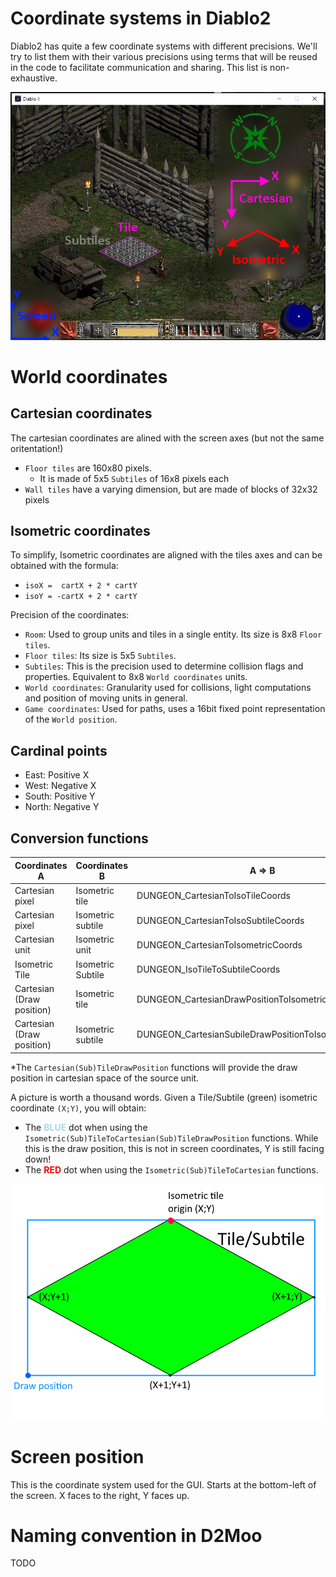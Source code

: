 # Coordinate systems in Diablo2

Diablo2 has quite a few coordinate systems with different precisions.
We'll try to list them with their various precisions using terms that will be reused in the code to facilitate communication and sharing. This list is non-exhaustive.

![D2 Coordinates](assets/img/Coordinates.png)

# World coordinates

## Cartesian coordinates

The cartesian coordinates are alined with the screen axes (but not the same oritentation!)

- `Floor tiles` are 160x80 pixels.
  - It is made of 5x5 `Subtiles` of 16x8 pixels each
- `Wall tiles` have a varying dimension, but are made of blocks of 32x32 pixels

## Isometric coordinates

To simplify, Isometric coordinates are aligned with the tiles axes and can be obtained with the formula:

- `isoX =  cartX + 2 * cartY`
- `isoY = -cartX + 2 * cartY`

Precision of the coordinates:

- `Room`: Used to group units and tiles in a single entity. Its size is 8x8 `Floor tiles`.
- `Floor tiles`: Its size is 5x5 `Subtiles`.
- `Subtiles`: This is the precision used to determine collision flags and properties. Equivalent to 8x8 `World coordinates` units.
- `World coordinates`: Granularity used for collisions, light computations and position of moving units in general.
- `Game coordinates`: Used for paths, uses a 16bit fixed point representation of the `World position`.

## Cardinal points

- East: Positive X
- West: Negative X
- South: Positive Y
- North: Negative Y

## Conversion functions

| Coordinates A                   | Coordinates B     | A => B                                                | 1.10f ordinal  | B => A                                                 | 1.10f ordinal  |
|---------------------------------|-------------------|-------------------------------------------------------|----------------|--------------------------------------------------------|----------------|
| Cartesian pixel                 | Isometric tile    | DUNGEON_CartesianToIsoTileCoords                      | D2Common@10107 | DUNGEON_IsoTileToCartesianCoords                       | D2Common@10110 |
| Cartesian pixel                 | Isometric subtile | DUNGEON_CartesianToIsoSubtileCoords                   | D2Common@10108 | DUNGEON_IsoSubTileToCartesianCoords                    | D2Common@10111 |
| Cartesian unit                  | Isometric unit    | DUNGEON_CartesianToIsometricCoords                    | D2Common@10109 | DUNGEON_IsometricToCartesianCoords                     | D2Common@10112 |
| Isometric Tile                  | Isometric Subtile | DUNGEON_IsoTileToSubtileCoords                        | D2Common@10113 | N/A                                                    | N/A            |
| Cartesian (Draw position)       | Isometric tile    | DUNGEON_CartesianDrawPositionToIsometricCoords*       | D2Common@10114 | DUNGEON_IsometricToCartesianTileDrawPositionCoords*    | D2Common@10115 |
| Cartesian (Draw position)       | Isometric subtile | DUNGEON_CartesianSubileDrawPositionToIsometricCoords* | D2Common@10116 | DUNGEON_IsometricToCartesianSubtileDrawPositionCoords* | D2Common@10117 |

*The `Cartesian(Sub)TileDrawPosition` functions will provide the draw position in cartesian space of the source unit.

A picture is worth a thousand words.
Given a Tile/Subtile (green) isometric coordinate `(X;Y)`, you will obtain:
- The <span style="color:lightblue">**BLUE**</span> dot when using the `Isometric(Sub)TileToCartesian(Sub)TileDrawPosition` functions. While this is the draw position, this is not in screen coordinates, Y is still facing down!
- The <span style="color:red">**RED**</span> dot when using the `Isometric(Sub)TileToCartesian` functions.

![Draw position conversion](assets/img/DrawPositionConversion.png)


# Screen position

This is the coordinate system used for the GUI.
Starts at the bottom-left of the screen. X faces to the right, Y faces up.




# Naming convention in D2Moo

TODO